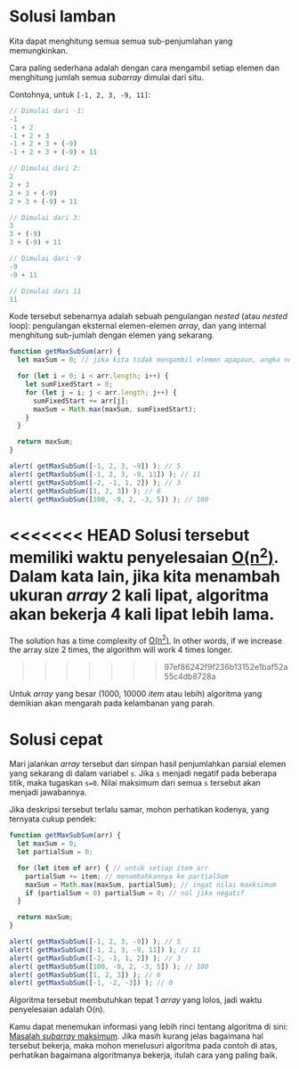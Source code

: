 # Solusi lamban

Kita dapat menghitung semua semua sub-penjumlahan yang memungkinkan.

Cara paling sederhana adalah dengan cara mengambil setiap elemen dan menghitung jumlah semua *subarray* dimulai dari situ.

Contohnya, untuk `[-1, 2, 3, -9, 11]`:

```js no-beautify
// Dimulai dari -1:
-1
-1 + 2
-1 + 2 + 3
-1 + 2 + 3 + (-9)
-1 + 2 + 3 + (-9) + 11

// Dimulai dari 2:
2
2 + 3
2 + 3 + (-9)
2 + 3 + (-9) + 11

// Dimulai dari 3:
3
3 + (-9)
3 + (-9) + 11

// Dimulai dari -9
-9
-9 + 11

// Dimulai dari 11
11
```

Kode tersebut sebenarnya adalah sebuah pengulangan *nested* (atau *nested* loop):  pengulangan eksternal elemen-elemen *array*, dan yang internal menghitung sub-jumlah dengan elemen yang sekarang.

```js run
function getMaxSubSum(arr) {
  let maxSum = 0; // jika kita tidak mengambil elemen apapaun, angka nol akan dikembalikan

  for (let i = 0; i < arr.length; i++) {
    let sumFixedStart = 0;
    for (let j = i; j < arr.length; j++) {
      sumFixedStart += arr[j];
      maxSum = Math.max(maxSum, sumFixedStart);
    }
  }

  return maxSum;
}

alert( getMaxSubSum([-1, 2, 3, -9]) ); // 5
alert( getMaxSubSum([-1, 2, 3, -9, 11]) ); // 11
alert( getMaxSubSum([-2, -1, 1, 2]) ); // 3
alert( getMaxSubSum([1, 2, 3]) ); // 6
alert( getMaxSubSum([100, -9, 2, -3, 5]) ); // 100
```

<<<<<<< HEAD
Solusi tersebut memiliki waktu penyelesaian [O(n<sup>2</sup>)](https://en.wikipedia.org/wiki/Big_O_notation). Dalam kata lain, jika kita menambah ukuran *array* 2 kali lipat, algoritma akan bekerja 4 kali lipat lebih lama.
=======
The solution has a time complexity of [O(n<sup>2</sup>)](https://en.wikipedia.org/wiki/Big_O_notation). In other words, if we increase the array size 2 times, the algorithm will work 4 times longer.
>>>>>>> 97ef86242f9f236b13152e1baf52a55c4db8728a

Untuk *array* yang besar (1000, 10000 *item* atau lebih) algoritma yang demikian akan mengarah pada kelambanan yang parah.

# Solusi cepat

Mari jalankan *array* tersebut dan simpan hasil penjumlahkan parsial elemen yang sekarang di dalam variabel `s`. Jika `s` menjadi negatif pada beberapa titik, maka tugaskan `s=0`. Nilai maksimum dari semua `s` tersebut akan menjadi jawabannya.

Jika deskripsi tersebut terlalu samar, mohon perhatikan kodenya, yang ternyata cukup pendek:

```js run demo
function getMaxSubSum(arr) {
  let maxSum = 0;
  let partialSum = 0;

  for (let item of arr) { // untuk setiap item arr
    partialSum += item; // menambahkannya ke partialSum
    maxSum = Math.max(maxSum, partialSum); // ingat nilai maxksimum
    if (partialSum < 0) partialSum = 0; // nol jika negatif
  }

  return maxSum;
}

alert( getMaxSubSum([-1, 2, 3, -9]) ); // 5
alert( getMaxSubSum([-1, 2, 3, -9, 11]) ); // 11
alert( getMaxSubSum([-2, -1, 1, 2]) ); // 3
alert( getMaxSubSum([100, -9, 2, -3, 5]) ); // 100
alert( getMaxSubSum([1, 2, 3]) ); // 6
alert( getMaxSubSum([-1, -2, -3]) ); // 0
```

Algoritma tersebut membutuhkan tepat 1 *array* yang lolos, jadi waktu penyelesaian adalah O(n).

Kamu dapat menemukan informasi yang lebih rinci tentang algoritma di sini: [Masalah *subarray* maksimum](http://en.wikipedia.org/wiki/Maximum_subarray_problem). Jika masih kurang jelas bagaimana hal tersebut bekerja, maka mohon menelusuri algoritma pada contoh di atas, perhatikan bagaimana algoritmanya bekerja, itulah cara yang paling baik.
